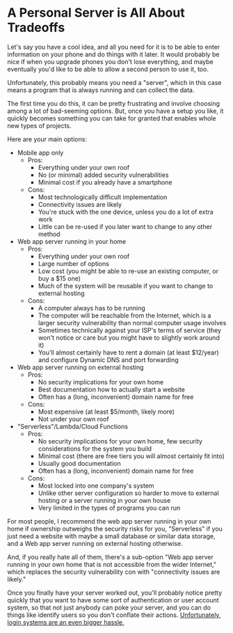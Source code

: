 <link rel="stylesheet" href="/style.css">

# A Personal Server is All About Tradeoffs

Let's say you have a cool idea, and all you need for it is to be able
to enter information on your phone and do things with it later. It
would probably be nice if when you upgrade phones you don't lose
everything, and maybe eventually you'd like to be able to allow a
second person to use it, too.

Unfortunately, this probably means you need a "server", which in this
case means a program that is always running and can collect the data.

The first time you do this, it can be pretty frustrating and involve
choosing among a lot of bad-seeming options. But, once you have
a setup you like, it quickly becomes something you can take for
granted that enables whole new types of projects.

Here are your main options:

- Mobile app only
  - Pros:
    - Everything under your own roof
    - No (or minimal) added security vulnerabilities
    - Minimal cost if you already have a smartphone
  - Cons:
    - Most technologically difficult implementation
    - Connectivity issues are likely
    - You're stuck with the one device, unless you do a lot of extra work
    - Little can be re-used if you later want to change to any other method
- Web app server running in your home
  - Pros:
    - Everything under your own roof
    - Large number of options
    - Low cost (you might be able to re-use an existing computer, or
      buy a $15 one)
    - Much of the system will be reusable if you want to change to
      external hosting
  - Cons:
    - A computer always has to be running
    - The computer will be reachable from the Internet, which is a
      larger security vulnerability than normal computer usage involves
    - Sometimes technically against your ISP's terms of service (they
      won't notice or care but you might have to slightly work around
      it)
    - You'll almost certainly have to rent a domain (at least
      $12/year) and configure Dynamic DNS and port forwarding
- Web app server running on external hosting
  - Pros:
    - No security implications for your own home
    - Best documentation how to actually start a website
    - Often has a (long, inconvenient) domain name for free
  - Cons:
    - Most expensive (at least $5/month, likely more)
    - Not under your own roof
- "Serverless"/Lambda/Cloud Functions
  - Pros:
    - No security implications for your own home, few security
      considerations for the system you build
    - Minimal cost (there are free tiers you will almost certainly fit
      into)
    - Usually good documentation
    - Often has a (long, inconvenient) domain name for free
  - Cons:
    - Most locked into one company's system
    - Unlike other server configuration so harder to move to external
      hosting or a server running in your own house
    - Very limited in the types of programs you can run

For most people, I recommend the web app server running in your own
home if ownership outweighs the security risks for you, "Serverless"
if you just need a website with maybe a small database or similar data
storage, and a Web app server running on external hosting otherwise.

And, if you really hate all of them, there's a sub-option "Web app
server running in your own home that is not accessible from the wider
Internet," which replaces the security vulnerability con with
"connectivity issues are likely."

Once you finally have your server worked out, you'll probably notice
pretty quickly that you want to have some sort of authentication or
user account system, so that not just anybody can poke your server,
and you can do things like identify users so you don't conflate their
actions. [Unfortunately, login systems are an even bigger
hassle.](logins.html)
